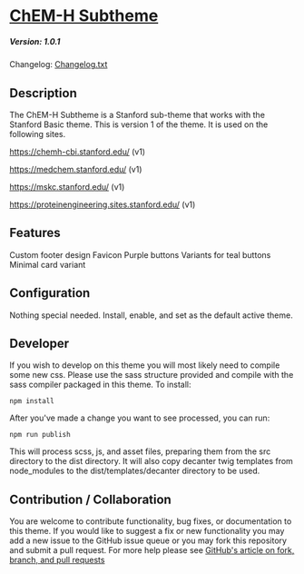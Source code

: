 # [ChEM-H Subtheme](https://github.com/SU-SWS/chem_h_subtheme)
##### Version: 1.0.1

Changelog: [Changelog.txt](CHANGELOG.txt)

Description
---

The ChEM-H Subtheme is a Stanford sub-theme that works with the Stanford Basic theme. This is version 1 of the theme. It is used on the following sites.

https://chemh-cbi.stanford.edu/ (v1)

https://medchem.stanford.edu/ (v1)

https://mskc.stanford.edu/ (v1)

https://proteinengineering.sites.stanford.edu/ (v1)

Features
---
Custom footer design
Favicon
Purple buttons
Variants for teal buttons
Minimal card variant

Configuration
---

Nothing special needed. Install, enable, and set as the default active theme.

Developer
---

If you wish to develop on this theme you will most likely need to compile some new css. Please use the sass structure provided and compile with the sass compiler packaged in this theme. To install:

```
npm install
```
After you've made a change you want to see processed, you can run:
```
npm run publish
```
This will process scss, js, and asset files, preparing them from the src directory to the dist directory.
It will also copy decanter twig templates from node_modules to the dist/templates/decanter directory to be used.

Contribution / Collaboration
---

You are welcome to contribute functionality, bug fixes, or documentation to this theme. If you would like to suggest a fix or new functionality you may add a new issue to the GitHub issue queue or you may fork this repository and submit a pull request. For more help please see [GitHub's article on fork, branch, and pull requests](https://help.github.com/articles/using-pull-requests)
